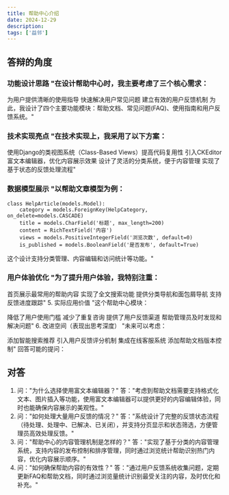 ```yaml
---
title: 帮助中心介绍
date: 2024-12-29
description: 
tags: ['益邻']
---
```


## 答辩的角度

### 功能设计思路 "在设计帮助中心时，我主要考虑了三个核心需求：

为用户提供清晰的使用指导
快速解决用户常见问题
建立有效的用户反馈机制
为此，我设计了四个主要功能模块：帮助文档、常见问题(FAQ)、使用指南和用户反馈系统。"

### 技术实现亮点 "在技术实现上，我采用了以下方案：

使用Django的类视图系统（Class-Based Views）提高代码复用性
引入CKEditor富文本编辑器，优化内容展示效果
设计了灵活的分类系统，便于内容管理
实现了基于状态的反馈处理流程"

### 数据模型展示 "以帮助文章模型为例：
```
class HelpArticle(models.Model):
    category = models.ForeignKey(HelpCategory, on_delete=models.CASCADE)
    title = models.CharField('标题', max_length=200)
    content = RichTextField('内容')
    views = models.PositiveIntegerField('浏览次数', default=0)
    is_published = models.BooleanField('是否发布', default=True)
```
这个设计支持分类管理、内容编辑和访问统计等功能。"

### 用户体验优化 "为了提升用户体验，我特别注重：

首页展示最常用的帮助内容
实现了全文搜索功能
提供分类导航和面包屑导航
支持反馈进度跟踪"
5. 实际应用价值 "这个帮助中心模块：

降低了用户使用门槛
减少了重复咨询
提供了用户反馈渠道
帮助管理员及时发现和解决问题"
6. 改进空间（表现出思考深度） "未来可以考虑：

添加智能搜索推荐
引入用户反馈评分机制
集成在线客服系统
添加帮助文档版本控制"
回答可能的提问：

## 对答
1. 问："为什么选择使用富文本编辑器？" 答："考虑到帮助文档需要支持格式化文本、图片插入等功能，使用富文本编辑器可以提供更好的内容编辑体验，同时也能确保内容展示的美观性。"
2. 问："如何处理大量用户反馈的情况？" 答："系统设计了完整的反馈状态流程（待处理、处理中、已解决、已关闭），并支持分页显示和状态筛选，方便管理员高效处理反馈。"
3. 问："帮助中心的内容管理机制是怎样的？" 答："实现了基于分类的内容管理系统，支持内容的发布控制和排序管理，同时通过浏览统计帮助识别热门内容，优化内容展示顺序。"
4. 问："如何确保帮助内容的有效性？" 答："通过用户反馈系统收集问题，定期更新FAQ和帮助文档，同时通过浏览量统计识别最受关注的内容，及时优化和补充。"
